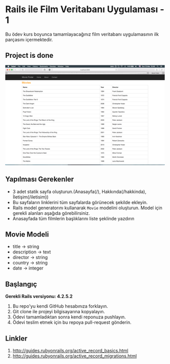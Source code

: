 # Rails ile Film Veritabanı Uygulaması - 1

Bu ödev kurs boyunca tamamlayacağınız film veritabanı uygulamasının ilk parçasını içermektedir.

## Project is done
<img src="./screenshots/ss1.png">

## Yapılması Gerekenler

* 3 adet statik sayfa oluşturun.(Anasayfa(/), Hakkında(/hakkinda), İletişim(/iletisim))
* Bu sayfaların linklerini tüm sayfalarda görünecek şekilde ekleyin.
* Rails model generatorını kullanarak `Movie` modelini oluşturun. Model için gerekli alanları aşağıda görebilirsiniz.
* Anasayfada tüm filmlerin başlıklarını liste şeklinde yazdırın

## Movie Modeli

* title -> string
* description -> text
* director -> string
* country -> string
* date -> integer

## Başlangıç

**Gerekli Rails versiyonu: 4.2.5.2**

1. Bu repo'yu kendi GitHub hesabınıza forklayın.
2. Git clone ile projeyi bilgisayarına kopyalayın.
3. Ödevi tamamladıktan sonra kendi reponuza pushlayın.
4. Ödevi teslim etmek için bu repoya pull-request gönderin.


## Linkler

1. http://guides.rubyonrails.org/active_record_basics.html
2. http://guides.rubyonrails.org/active_record_migrations.html
